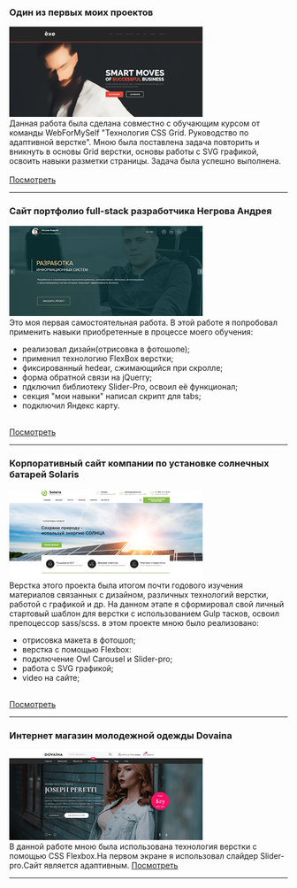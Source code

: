 ### Один из первых моих проектов

![mountains](exe/img/exe-github.png "privew")                    
Данная работа была сделана совместно с обучающим курсом от команды WebForMySelf "Технология CSS Grid. Руководство по адаптивной верстке". Мною была поставлена задача повторить и вникнуть в основы Grid верстки, основы работы с SVG графикой, освоить навыки разметки страницы. Задача была успешно выполнена.<br><br>
[Посмотреть](https://kostasnegrov.github.io/exe/build "Описание")

---

### Сайт портфолио full-stack разработчика Негрова Андрея

![mountains](resumeNA/images/photo_github.png "privew")                    
Это моя первая самостоятельная работа. В этой работе я попробовал применить навыки приобретенные в процессе моего обучения:
* реализовал дизайн(отрисовка в фотошопе);
* применил технологию FlexBox верстки;
* фиксированный hedear, сжимающийся при скролле;
* форма обратной связи на jQuerry;
* пдключил библиотеку Slider-Pro, освоил её функционал;
* секция "мои навыки" написал скрипт для tabs;
* подключил Яндекс карту.<br><br>

[Посмотреть](https://kostasnegrov.github.io/resumeNA/ "Описание")

---

### Корпоративный сайт компании по установке солнечных батарей Solaris

![mountains](solaris/build/images/screen.png "privew")                     
Верстка этого проекта была итогом почти годового изучения материалов связанных с дизайном, различных технологий верстки, работой с графикой и др. На данном этапе я сформировал свой личный стартовый шаблон для верстки с использованием Gulp тасков, освоил препоцессор sass/scss. в этом проекте мною было реализовано:
* отрисовка макета в фотошоп;
* верстка с помощью Flexbox:
* подключение Owl Carousel и Slider-pro;
* работа с SVG графикой;
* video на сайте; <br><br>

[Посмотреть](https://kostasnegrov.github.io/solaris/build "Описание")

---

### Интернет магазин молодежной одежды Dovaina

![mountains](dovaina/build/images/divaina-github.png "privew")                     
В данной работе мною была использована технология верстки с помощью CSS Flexbox.На первом экране я использовал слайдер Slider-pro.Сайт является адаптивным.
[Посмотреть](https://kostasnegrov.github.io/dovaina/build "Описание")

---

